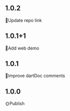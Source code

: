 ## 1.0.2

📖Update repo link

## 1.0.1+1

📖Add web demo

## 1.0.1

📖Improve dartDoc comments

## 1.0.0

🌞Publish
